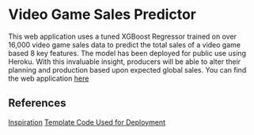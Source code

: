 # Video Game Sales Predictor

This web application uses a tuned XGBoost Regressor trained on over 16,000 video game sales data to predict the total sales of a video game based 8 key features. The model has been deployed for public use using Heroku. With this invaluable insight, producers will be able to alter their planning and production based upon expected global sales. You can find the web application [here](https://vgsales-predictor.herokuapp.com)

## References

[Inspiration](https://www.youtube.com/watch?v=p_tpQSY1aTs)
[Template Code Used for Deployment](https://github.com/krishnaik06/Car-Price-Prediction)
